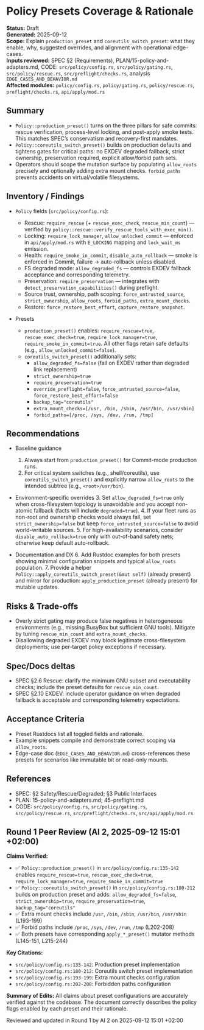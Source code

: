 # Policy Presets Coverage & Rationale

**Status:** Draft  
**Generated:** 2025-09-12  
**Scope:** Explain `production_preset` and `coreutils_switch_preset`: what they enable, why, suggested overrides, and alignment with operational edge-cases.  
**Inputs reviewed:** SPEC §2 (Requirements), PLAN/15-policy-and-adapters.md, CODE: `src/policy/config.rs`, `src/policy/gating.rs`, `src/policy/rescue.rs`, `src/preflight/checks.rs`, analysis `EDGE_CASES_AND_BEHAVIOR.md`  
**Affected modules:** `policy/config.rs`, `policy/gating.rs`, `policy/rescue.rs`, `preflight/checks.rs`, `api/apply/mod.rs`

## Summary

- `Policy::production_preset()` turns on the three pillars for safe commits: rescue verification, process-level locking, and post-apply smoke tests. This matches SPEC’s conservatism and recovery-first mandates.
- `Policy::coreutils_switch_preset()` builds on production defaults and tightens gates for critical paths: no EXDEV degraded fallback, strict ownership, preservation required, explicit allow/forbid path sets.
- Operators should scope the mutation surface by populating `allow_roots` precisely and optionally adding extra mount checks. `forbid_paths` prevents accidents on virtual/volatile filesystems.

## Inventory / Findings

- `Policy` fields (`src/policy/config.rs`):
  - Rescue: `require_rescue` (+ `rescue_exec_check`, `rescue_min_count`) — verified by `policy::rescue::verify_rescue_tools_with_exec_min()`.
  - Locking: `require_lock_manager`, `allow_unlocked_commit` — enforced in `api/apply/mod.rs` with `E_LOCKING` mapping and `lock_wait_ms` emission.
  - Health: `require_smoke_in_commit`, `disable_auto_rollback` — smoke is enforced in Commit, failure → auto-rollback unless disabled.
  - FS degraded mode: `allow_degraded_fs` — controls EXDEV fallback acceptance and corresponding telemetry.
  - Preservation: `require_preservation` — integrates with `detect_preservation_capabilities()` during preflight.
  - Source trust, ownership, path scoping: `force_untrusted_source`, `strict_ownership`, `allow_roots`, `forbid_paths`, `extra_mount_checks`.
  - Restore: `force_restore_best_effort`, `capture_restore_snapshot`.

- Presets
  - `production_preset()` enables: `require_rescue=true`, `rescue_exec_check=true`, `require_lock_manager=true`, `require_smoke_in_commit=true`. All other flags retain safe defaults (e.g., `allow_unlocked_commit=false`).
  - `coreutils_switch_preset()` additionally sets:
    - `allow_degraded_fs=false` (fail on EXDEV rather than degraded link replacement)
    - `strict_ownership=true`
    - `require_preservation=true`
    - `override_preflight=false`, `force_untrusted_source=false`, `force_restore_best_effort=false`
    - `backup_tag="coreutils"`
    - `extra_mount_checks=[/usr, /bin, /sbin, /usr/bin, /usr/sbin]`
    - `forbid_paths=[/proc, /sys, /dev, /run, /tmp]`

## Recommendations

- Baseline guidance
  1. Always start from `production_preset()` for Commit-mode production runs.
  2. For critical system switches (e.g., shell/coreutils), use `coreutils_switch_preset()` and explicitly narrow `allow_roots` to the intended subtree (e.g., `<root>/usr/bin`).

- Environment-specific overrides
  3. Set `allow_degraded_fs=true` only when cross-filesystem topology is unavoidable and you accept non-atomic fallback (facts will include `degraded=true`).
  4. If your fleet runs as non-root and ownership checks would always fail, set `strict_ownership=false` but keep `force_untrusted_source=false` to avoid world-writable sources.
  5. For high-availability scenarios, consider `disable_auto_rollback=true` only with out-of-band safety nets; otherwise keep default auto-rollback.

- Documentation and DX
  6. Add Rustdoc examples for both presets showing minimal configuration snippets and typical `allow_roots` population.
  7. Provide a helper `Policy::apply_coreutils_switch_preset(&mut self)` (already present) and mirror for production: `apply_production_preset` (already present) for mutable updates.

## Risks & Trade-offs

- Overly strict gating may produce false negatives in heterogeneous environments (e.g., missing BusyBox but sufficient GNU tools). Mitigate by tuning `rescue_min_count` and `extra_mount_checks`.
- Disallowing degraded EXDEV may block legitimate cross-filesystem deployments; use per-target policy exceptions if necessary.

## Spec/Docs deltas

- SPEC §2.6 Rescue: clarify the minimum GNU subset and executability checks; include the preset defaults for `rescue_min_count`.
- SPEC §2.10 EXDEV: include operator guidance on when degraded fallback is acceptable and corresponding telemetry expectations.

## Acceptance Criteria

- Preset Rustdocs list all toggled fields and rationale.
- Example snippets compile and demonstrate correct scoping via `allow_roots`.
- Edge-case doc (`EDGE_CASES_AND_BEHAVIOR.md`) cross-references these presets for scenarios like immutable bit or read-only mounts.

## References

- SPEC: §2 Safety/Rescue/Degraded; §3 Public Interfaces
- PLAN: 15-policy-and-adapters.md; 45-preflight.md
- CODE: `src/policy/config.rs`, `src/policy/gating.rs`, `src/policy/rescue.rs`, `src/preflight/checks.rs`, `src/api/apply/mod.rs`

## Round 1 Peer Review (AI 2, 2025-09-12 15:01 +02:00)

**Claims Verified:**
- ✅ `Policy::production_preset()` in `src/policy/config.rs:135-142` enables `require_rescue=true`, `rescue_exec_check=true`, `require_lock_manager=true`, `require_smoke_in_commit=true`
- ✅ `Policy::coreutils_switch_preset()` in `src/policy/config.rs:180-212` builds on production preset and adds: `allow_degraded_fs=false`, `strict_ownership=true`, `require_preservation=true`, `backup_tag="coreutils"`
- ✅ Extra mount checks include `/usr`, `/bin`, `/sbin`, `/usr/bin`, `/usr/sbin` (L193-199)
- ✅ Forbid paths include `/proc`, `/sys`, `/dev`, `/run`, `/tmp` (L202-208)
- ✅ Both presets have corresponding `apply_*_preset()` mutator methods (L145-151, L215-244)

**Key Citations:**
- `src/policy/config.rs:135-142`: Production preset implementation
- `src/policy/config.rs:180-212`: Coreutils switch preset implementation  
- `src/policy/config.rs:193-199`: Extra mount checks configuration
- `src/policy/config.rs:202-208`: Forbidden paths configuration

**Summary of Edits:** All claims about preset configurations are accurately verified against the codebase. The document correctly describes the policy flags enabled by each preset and their rationale.

Reviewed and updated in Round 1 by AI 2 on 2025-09-12 15:01 +02:00
